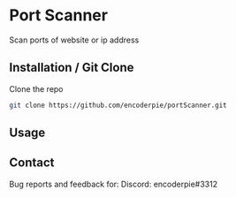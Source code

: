 # Port Scanner
Scan ports of website or ip address

## Installation / Git Clone
Clone the repo
 ```sh
 git clone https://github.com/encoderpie/portScanner.git
 ```
## Usage

## Contact
Bug reports and feedback for:
Discord: encoderpie#3312
